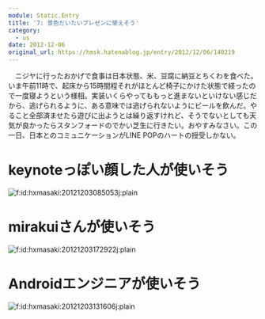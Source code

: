 ```yaml
---
module: Static.Entry
title: '7: 景色だいたいプレゼンに使えそう'
category:
  - us
date: 2012-12-06
original_url: https://hmsk.hatenablog.jp/entry/2012/12/06/140219
---
```


　ニジヤに行ったおかげで食事は日本状態、米、豆腐に納豆とちくわを食べた。いま午前11時で、起床から15時間程それがほとんど椅子にかけた状態で経ったので一度寝ようという様相。実装いくらやってももっと進まないといけない感じだから、逃げられるように、ある意味では逃げられないようにビールを飲んだ。やること全部済ませたら遊びに出ようとは繰り返すけれど、そうでないとしても天気が良かったらスタンフォードのでかい芝生に行きたい。おやすみなさい。この一日、日本とのコミュニケーションがLINE POPのハートの授受しかない。

# keynoteっぽい顔した人が使いそう

<p><span itemscope itemtype="http://schema.org/Photograph"><img src="https://cdn-ak.f.st-hatena.com/images/fotolife/h/hxmasaki/20121203/20121203085053.jpg" alt="f:id:hxmasaki:20121203085053j:plain" title="f:id:hxmasaki:20121203085053j:plain" class="hatena-fotolife" itemprop="image"></span></p>

# mirakuiさんが使いそう

<p><span itemscope itemtype="http://schema.org/Photograph"><img src="https://cdn-ak.f.st-hatena.com/images/fotolife/h/hxmasaki/20121203/20121203172922.jpg" alt="f:id:hxmasaki:20121203172922j:plain" title="f:id:hxmasaki:20121203172922j:plain" class="hatena-fotolife" itemprop="image"></span></p>

# Androidエンジニアが使いそう

<p><span itemscope itemtype="http://schema.org/Photograph"><img src="https://cdn-ak.f.st-hatena.com/images/fotolife/h/hxmasaki/20121203/20121203131606.jpg" alt="f:id:hxmasaki:20121203131606j:plain" title="f:id:hxmasaki:20121203131606j:plain" class="hatena-fotolife" itemprop="image"></span></p>
